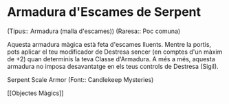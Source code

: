 # Armadura d'Escames de Serpent

(Tipus:: Armadura (malla d'escames)) (Raresa:: Poc comuna)

Aquesta armadura màgica està feta d'escames lluents. Mentre la portis, pots aplicar el teu modificador de Destresa sencer (en comptes d'un màxim de +2) quan determinis la teva Classe d'Armadura. A més a més, aquesta armadura no imposa desavantatge en els teus controls de Destresa (Sigil).

Serpent Scale Armor (Font:: Candlekeep Mysteries)

[[Objectes Màgics]]